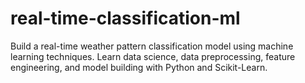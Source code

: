 # real-time-classification-ml
Build a real-time weather pattern classification model using machine learning techniques. Learn data science, data preprocessing, feature engineering, and model building with Python and Scikit-Learn.
